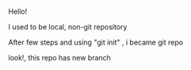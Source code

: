 Hello!

I used to be local, non-git repository

After few steps and using "git init" , i became git repo

look!, this repo has new branch
